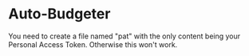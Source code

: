 # Auto-Budgeter

You need to create a file named "pat" with the only content being your Personal Access Token. Otherwise this won't work.
